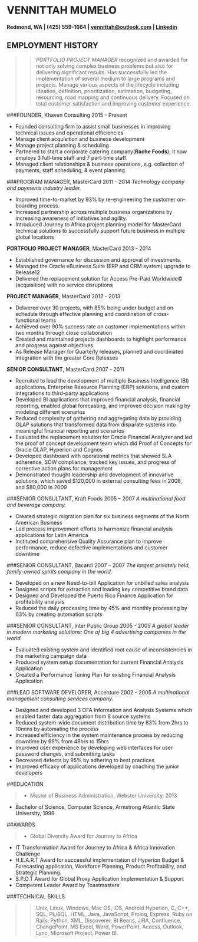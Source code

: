 # VENNITTAH MUMELO                             
#### Redmond, WA | (425) 559-1664  | <vennittah@outlook.com> | [Linkedin](https://linkedin.com/in/vennittah)

## EMPLOYMENT HISTORY 
>> *PORTFOLIO PROJECT MANAGER* recognized and awarded for not only solving complex business problems but also for delivering significant results. Has successfully led the implementation of several medium to large programs and projects. Manage various aspects of the lifecycle including ideation, definition, prioritization, estimation, budgeting, resourcing, road mapping and continuous delivery. Focused on total customer satisfaction and improving customer experience.  
 
 
###FOUNDER, Khaven Consulting                              2015 - Present 
* Founded consulting firm to assist small businesses in improving technical issues and operational efficiencies
* Manage client acquisition and business development
* Manage project planning  & scheduling
* Partnered to start a corporate catering company(**Rache Foods**); it now employs 3 full-time staff and 7 part-time staff 
* Managed client relationships & business operations, e.g. collection of payments, staff scheduling, & event planning  
 
###PROGRAM MANAGER, MasterCard                                                  2011 - 2014 
_Technology company and payments industry leader._ 
* Improved time-to-market by 93% by re-engineering the customer on-boarding process. 
* Increased partnership across multiple business organizations by increasing awareness of initiatives and agility. 
* Introduced Journey to Africa project planning model for MasterCard technical solutions to successfully support future business in multiple global locations 
 
**PORTFOLIO PROJECT MANAGER**, MasterCard                                        2013 - 2014  
* Established governance for discussion and approval of investments. 
* Managed the Oracle eBusiness Suite (ERP and CRM system) upgrade to Release12 
* Delivered the replacement solution for Access Pre-Paid Worldwide© (acquisition) with no service disruptions 
 
 
**PROJECT MANAGER**, MasterCard                                                  2012 - 2013 
* Delivered over 30 projects, with 85% being under budget and on schedule through effective planning and coordination of cross-functional teams 
* Achieved over 90% success rate on customer implementations within two months through close collaboration 
* Created and maintained projects dashboards to highlight performance and progress against objectives.
* As Release Manager for Quarterly releases, planned and coordinated integration with the greater Core Releases 
 
**SENIOR CONSULTANT**, MasterCard                                                  2007 - 2011 
* Recruited to lead the development of multiple Business Intelligence (BI) applications, Enterprise Resource Planning (ERP) solutions, and custom integrations to third-party applications
* Developed BI applications that improved financial analysis, financial reporting, enabled global forecasting, and improved decision making by modeling different scenarios 
* Reduced complexity of gathering and aggregating data by providing OLAP solutions that transformed data from disparate systems into meaningful financial reporting and scenarios
* Evaluated the replacement solution for Oracle Financial Analyzer and led the proof of concept development team which did Proof of Concepts for Oracle OLAP, Hyperion and Cognos 
* Developed dashboard with operational metrics that showed SLA adherence, SOW compliance, tracked key issues, and progress of corrective action plans for management 
* Demonstrated thought leadership and development of innovative solutions, which saved $120,000 in external consulting fees in 2008, and $80,000 in 2009
 
###SENIOR CONSULTANT, Kraft Foods                                             2005 – 2007 
_A multinational food and beverage company._ 
* Created strategic migration plan for six business segments of the North American Business 
* Led process improvement efforts to harmonize financial analysis applications for Latin America 
* Instituted comprehensive Quality Assurance plan to improve performance, reduce defective implementations and customer downtime 

###SENIOR CONSULTANT, Bacardi                                               2007 – 2007 
_The largest privately held, family-owned spirits company in the world._ 
* Developed on a new Need-to-bill Application for unbilled sales analysis 
* Designed scripts for extraction and loading key competitive brand data 
* Designed and Developed the Puerto Rico Finance Application for profitability analysis 
* Reduced the daily processing time by 45% and monthly processing by 63% by creating automation scripts 
 
###SENIOR CONSULTANT, Inter Public Group                                          2005 - 2005 
_A global leader in modern marketing solutions; One of big 4 advertising companies in the world._ 
* Evaluated existing system and identified root cause of inconsistencies in the marketing campaign data 
* Produced system setup documentation for current Financial Analysis Application 
* Created a Performance Tuning Plan for existing Financial Analysis Application 

###LEAD SOFTWARE DEVELOPER, Accenture                                        2002 - 2005 
_A multinational management consulting services company._ 
* Designed and developed 3 OFA Information and Analysis Systems which enabled faster data aggregation from 8 source systems  
* Reduced system-wide document distribution time by 83% from 2hrs to 10mins by automating the process 
* Increased efficiency in the system maintenance process by reducing downtime by 69% from 48hrs to 15hrs 
* Improved user experience by developing web interfaces for user password changes, and submitting tasks 
* Decreased defects by 95% by adhering to best practices 
* Improved efficacy of applications developed by coaching the junior developers 

 
##EDUCATION 
> * Master of Business Administration, Webster University, 2013 
* Bachelor of Science, Computer Science, Armstrong Atlantic State University, 1999 
 
##AWARDS
> * Global Diversity Award for Journey to Africa  
* IT Transformation Award for Journey to Africa & Africa Innovation Challenge 
* H.E.A.R.T Award for successful implementation of Hyperion Budget & Forecasting application, Workforce Planning, Product Profitability, and Strategic Planning. 
* S.P.O.T Award for Global Proxy Application Implementation & Support 
* Competent Leader Award by Toastmasters 

###TECHNICAL SKILLS 
> > Unix, Linux, Windows, Mac OS, iOS, Android Hyperion, C, C++, SQL, PL/SQL, HTML, Java, JavaScript, Prolog, Express, Ruby on Rails, Python, XML, Discoverer, BI Beans,  JIRA, Confluence, ChangePoint, MS Excel, Word, PowerPoint, Access, Outlook, Lync, Microsoft Project, Power BI.
